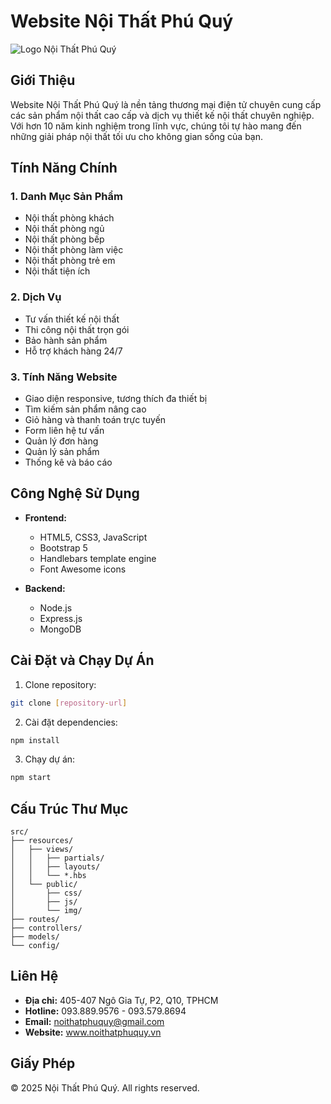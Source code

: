 # Website Nội Thất Phú Quý

![Logo Nội Thất Phú Quý](/img/logo1.png)

## Giới Thiệu

Website Nội Thất Phú Quý là nền tảng thương mại điện tử chuyên cung cấp các sản phẩm nội thất cao cấp và dịch vụ thiết kế nội thất chuyên nghiệp. Với hơn 10 năm kinh nghiệm trong lĩnh vực, chúng tôi tự hào mang đến những giải pháp nội thất tối ưu cho không gian sống của bạn.

## Tính Năng Chính

### 1. Danh Mục Sản Phẩm
- Nội thất phòng khách
- Nội thất phòng ngủ
- Nội thất phòng bếp
- Nội thất phòng làm việc
- Nội thất phòng trẻ em
- Nội thất tiện ích

### 2. Dịch Vụ
- Tư vấn thiết kế nội thất
- Thi công nội thất trọn gói
- Bảo hành sản phẩm
- Hỗ trợ khách hàng 24/7

### 3. Tính Năng Website
- Giao diện responsive, tương thích đa thiết bị
- Tìm kiếm sản phẩm nâng cao
- Giỏ hàng và thanh toán trực tuyến
- Form liên hệ tư vấn
- Quản lý đơn hàng
- Quản lý sản phẩm
- Thống kê và báo cáo

## Công Nghệ Sử Dụng

- **Frontend:**
  - HTML5, CSS3, JavaScript
  - Bootstrap 5
  - Handlebars template engine
  - Font Awesome icons

- **Backend:**
  - Node.js
  - Express.js
  - MongoDB

## Cài Đặt và Chạy Dự Án

1. Clone repository:
```bash
git clone [repository-url]
```

2. Cài đặt dependencies:
```bash
npm install
```

3. Chạy dự án:
```bash
npm start
```

## Cấu Trúc Thư Mục

```
src/
├── resources/
│   ├── views/
│   │   ├── partials/
│   │   ├── layouts/
│   │   └── *.hbs
│   └── public/
│       ├── css/
│       ├── js/
│       └── img/
├── routes/
├── controllers/
├── models/
└── config/
```

## Liên Hệ

- **Địa chỉ:** 405-407 Ngô Gia Tự, P2, Q10, TPHCM
- **Hotline:** 093.889.9576 - 093.579.8694
- **Email:** noithatphuquy@gmail.com
- **Website:** www.noithatphuquy.vn

## Giấy Phép

© 2025 Nội Thất Phú Quý. All rights reserved. 